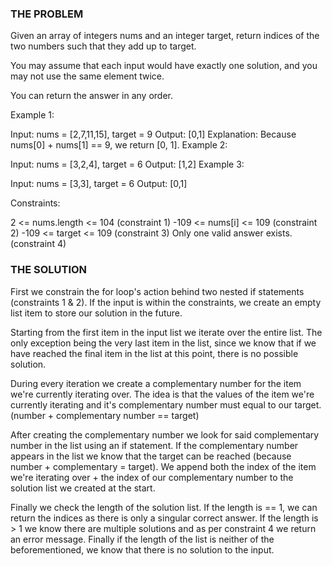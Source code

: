 ### THE PROBLEM

Given an array of integers nums and an integer target, return indices of the two numbers such that they add up to target.

You may assume that each input would have exactly one solution, and you may not use the same element twice.

You can return the answer in any order.

Example 1:

Input: nums = [2,7,11,15], target = 9
Output: [0,1]
Explanation: Because nums[0] + nums[1] == 9, we return [0, 1].
Example 2:

Input: nums = [3,2,4], target = 6
Output: [1,2]
Example 3:

Input: nums = [3,3], target = 6
Output: [0,1]
 

Constraints:

2 <= nums.length <= 104 (constraint 1)
-109 <= nums[i] <= 109 (constraint 2)
-109 <= target <= 109 (constraint 3)
Only one valid answer exists. (constraint 4)


### THE SOLUTION

First we constrain the for loop's action behind two nested if statements (constraints 1 & 2). If the input is within the constraints, we create an empty list item to store our solution in the future.

Starting from the first item in the input list we iterate over the entire list. The only exception being the very last item in the list, since we know that if we have reached the final item in the list at this point, there is no possible solution.

During every iteration we create a complementary number for the item we're currently iterating over. The idea is that the values of the item we're currently iterating and it's complementary number must equal to our target. (number + complementary number == target)

After creating the complementary number we look for said complementary number in the list using an if statement. If the complementary number appears in the list we know that the target can be reached (because number + complementary = target). We append both the index of the item we're iterating over + the index of our complementary number to the solution list we created at the start.

Finally we check the length of the solution list. If the length is == 1, we can return the indices as there is only a singular correct answer. If the length is > 1 we know there are multiple solutions and as per constraint 4 we return an error message. Finally if the length of the list is neither of the beforementioned, we know that there is no solution to the input.